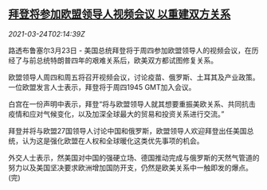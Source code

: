 <!--1616553063000-->
[拜登将参加欧盟领导人视频会议 以重建双方关系](https://cn.reuters.com/article/biden-eu-0323-tues-idCNKBS2BG08D)
------

<div><i>2021-03-24T02:14:39Z</i></div><p>路透布鲁塞尔3月23日 - 美国总统拜登将于周四参加欧盟领导人的视频会议，在历经了与前总统特朗普四年的艰难关系后，欧美双方都试图修复关系。</p><p>欧盟领导人周四和周五将召开视频会议，讨论疫苗、俄罗斯、土耳其及产业政策。一位欧盟发言人士表示，拜登将于周四1945 GMT加入会议。</p><p>白宫在一份声明中表示，拜登“将与欧盟领导人就其想要重振美欧关系、共同抗击疫情和应对气候变化，以及加深全球最大的贸易和投资关系进行交流。”</p><p>拜登并将与欧盟27国领导人讨论中国和俄罗斯，欧盟领导人欢迎拜登出任美国总统，认为这是强化欧盟在人权和全球暖化这类优先事项的机会。</p><p>外交人士表示，然美国对中国的强硬立场、德国推动完成与俄罗斯的天然气管道的努力以及美国坚决要求欧洲增加国防开支，仍然是欧美关系中一触即发的爆点。(完)</p>
